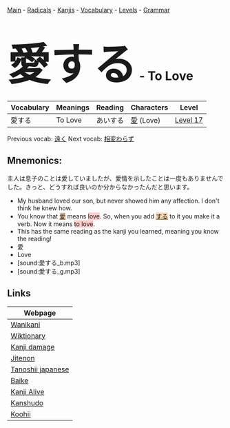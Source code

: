 <style> bigfont {font-size: 100px}</style>
[Main](../README.md) -
[Radicals](../radicals.md) -
[Kanjis](../kanjis.md) -
[Vocabulary](../vocabulary.md) -
[Levels](../levels.md) -
[Grammar](../grammar.md)
# <bigfont> 愛する</bigfont> - To Love 

| Vocabulary | Meanings | Reading | Characters | Level |
| --- | --- | --- | --- | --- |
| 愛する | To Love | あいする |  [愛](../kanjis/愛.md) (Love) | [Level 17](../levels/wk_level17.md) |

Previous vocab: [遠く](遠く.md) Next vocab: [相変わらず](相変わらず.md) 

## Mnemonics:
主人は息子のことは愛していましたが、愛情を示したことは一度もありませんでした。きっと、どうすれば良いのか分からなかったんだと思います。
* My husband loved our son, but never showed him any affection. I don't think he knew how.
* You know that <span style="background-color:#fed8b1"> [愛](https://jisho.org/search/愛)</span> means <span style="background-color:#ffcccb"> love</span>. So, when you add <span style="background-color:#fed8b1"> [する](https://jisho.org/search/する)</span> to it you make it a verb. Now it means <span style="background-color:#ffcccb"> to love</span>.
* This has the same reading as the kanji you learned, meaning you know the reading!
* 愛
* Love
* [sound:愛する_b.mp3]
* [sound:愛する_g.mp3]


## Links 

| Webpage |
| --- |
| [Wanikani          ](https://www.wanikani.com/kanji/愛する) |
| [Wiktionary        ](https://en.wiktionary.org/wiki/愛する) |
| [Kanji damage      ](http://www.kanjidamage.com/kanji/search?utf8=✓&q=愛する) |
| [Jitenon           ](https://jitenon.com/kanji/愛する) |
| [Tanoshii japanese ](https://www.tanoshiijapanese.com/dictionary/kanji.cfm?k=愛する) |
| [Baike             ](https://baike.baidu.com/item/愛する) |
| [Kanji Alive       ](https://app.kanjialive.com/愛する) |
| [Kanshudo          ](https://www.kanshudo.com/searchmn?q=愛する) |
| [Koohii            ](https://kanji.koohii.com/study/kanji/愛する) |
